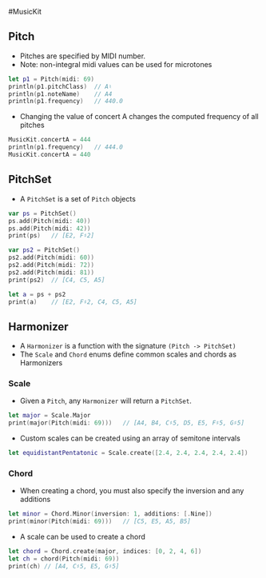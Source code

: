 #MusicKit
## Pitch
* Pitches are specified by MIDI number.
* Note: non-integral midi values can be used for microtones

```swift
let p1 = Pitch(midi: 69)
println(p1.pitchClass)  // A♮
println(p1.noteName)    // A4
println(p1.frequency)   // 440.0
```

* Changing the value of concert A changes the computed frequency of all pitches

```swift
MusicKit.concertA = 444
println(p1.frequency)   // 444.0
MusicKit.concertA = 440
```

## PitchSet
 * A `PitchSet` is a set of `Pitch` objects

```swift
var ps = PitchSet()
ps.add(Pitch(midi: 40))
ps.add(Pitch(midi: 42))
print(ps)   // [E2, F♯2]

var ps2 = PitchSet()
ps2.add(Pitch(midi: 60))
ps2.add(Pitch(midi: 72))
ps2.add(Pitch(midi: 81))
print(ps2)  // [C4, C5, A5]

let a = ps + ps2
print(a)    // [E2, F♯2, C4, C5, A5]
```

## Harmonizer
* A `Harmonizer` is a function with the signature `(Pitch -> PitchSet)`
* The `Scale` and `Chord` enums define common scales and chords as Harmonizers

### Scale
* Given a `Pitch`, any `Harmonizer` will return a `PitchSet`.

```swift
let major = Scale.Major
print(major(Pitch(midi: 69)))   // [A4, B4, C♯5, D5, E5, F♯5, G♯5]
```

* Custom scales can be created using an array of semitone intervals

```swift
let equidistantPentatonic = Scale.create([2.4, 2.4, 2.4, 2.4, 2.4])
```

### Chord
* When creating a chord, you must also specify the inversion and any additions

```swift
let minor = Chord.Minor(inversion: 1, additions: [.Nine])
print(minor(Pitch(midi: 69)))   // [C5, E5, A5, B5]
```

* A scale can be used to create a chord

```swift
let chord = Chord.create(major, indices: [0, 2, 4, 6])
let ch = chord(Pitch(midi: 69))
print(ch) // [A4, C♯5, E5, G♯5]
```






